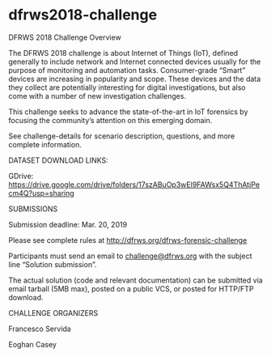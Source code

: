 # dfrws2018-challenge

DFRWS 2018 Challenge Overview

The DFRWS 2018 challenge is about Internet of Things (IoT), defined generally to include network and Internet connected devices usually for the purpose of monitoring and automation tasks. Consumer-grade “Smart” devices are increasing in popularity and scope. These devices and the data they collect are potentially interesting for digital investigations, but also come with a number of new investigation challenges.

This challenge seeks to advance the state-of-the-art in IoT forensics by focusing the community’s attention on this emerging domain.

See challenge-details for scenario description, questions, and more complete information.


DATASET DOWNLOAD LINKS:

 GDrive: https://drive.google.com/drive/folders/17szABuOp3wEI9FAWsx5Q4ThAtjPecm4Q?usp=sharing


SUBMISSIONS

Submission deadline: Mar. 20, 2019

Please see complete rules at http://dfrws.org/dfrws-forensic-challenge

Participants must send an email to challenge@dfrws.org with the subject line “Solution submission”.

The actual solution (code and relevant documentation) can be submitted via email tarball (5MB max), posted on a public VCS, or posted for HTTP/FTP download.


CHALLENGE ORGANIZERS

Francesco Servida

Eoghan Casey
